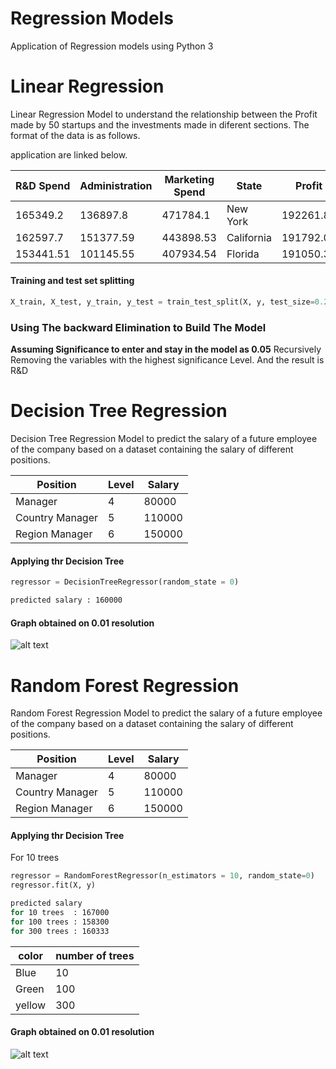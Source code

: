 # Regression Models

Application of Regression models using Python 3


# Linear Regression

Linear Regression Model to understand the relationship between the Profit made by 50 startups and the investments made in diferent sections. The format of the data is as follows.

application are linked below.

| R&D Spend|Administration |Marketing Spend |State |Profit |
|----------|---------------|----------------|------|-------|
165349.2|136897.8|471784.1|New York|192261.83
162597.7|151377.59|443898.53|California|191792.06
153441.51|101145.55|407934.54|Florida|191050.39

#### Training and test set splitting
```python
X_train, X_test, y_train, y_test = train_test_split(X, y, test_size=0.2, random_state=0)
```

### Using The backward Elimination to Build The Model
**Assuming Significance to enter and stay in the model as 0.05**
Recursively Removing the variables with the highest significance Level.
And the result is R&D


# Decision Tree Regression

Decision Tree Regression Model to predict the salary of a future employee of the company based on a dataset containing the salary of different positions.


| Position| Level |Salary |
|----------|---------------|----------------|
Manager | 4 | 80000 |
Country Manager | 5 | 110000
Region Manager|6|150000|

#### Applying thr Decision Tree 
```python
regressor = DecisionTreeRegressor(random_state = 0)
```

```sh
predicted salary : 160000
```

#### Graph obtained on 0.01 resolution 
![alt text](https://github.com/vidu171/regression-models-ml/blob/master/Figure_1.png "Graph with 0.01 resolution")



# Random Forest Regression

Random Forest Regression Model to predict the salary of a future employee of the company based on a dataset containing the salary of different positions.


| Position| Level |Salary |
|----------|---------------|----------------|
Manager | 4 | 80000 |
Country Manager | 5 | 110000
Region Manager|6|150000|

#### Applying thr Decision Tree 

For 10 trees

```python
regressor = RandomForestRegressor(n_estimators = 10, random_state=0)
regressor.fit(X, y)
```

```sh
predicted salary 
for 10 trees  : 167000
for 100 trees : 158300
for 300 trees : 160333
```

|color | number of trees |
|------|------|
 Blue | 10 |
Green | 100 |
yellow | 300 |


#### Graph obtained on 0.01 resolution 
![alt text](https://github.com/vidu171/regression-models-ml/blob/master/Figure_1.png "Graph with 0.01 resolution")
